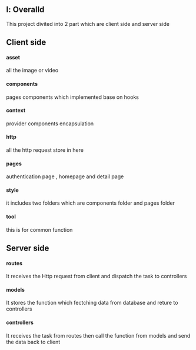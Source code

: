 ## Ⅰ: Overalld
This project divited into 2 part which are client side and server side

## Client side
#### asset
all the image or video
#### components
pages components which implemented base on hooks

#### context
provider components encapsulation

#### http
all the http request store in here

#### pages 
authentication page , homepage and detail page

#### style
it includes two folders which are components folder and pages folder

#### tool
this is for common function


## Server side

#### routes
It receives the Http request from client and dispatch the task to controllers

#### models 
It stores the function which fectching data from database and reture to controllers

#### controllers
It receives the task from routes then call the function from models and send the data back to client





